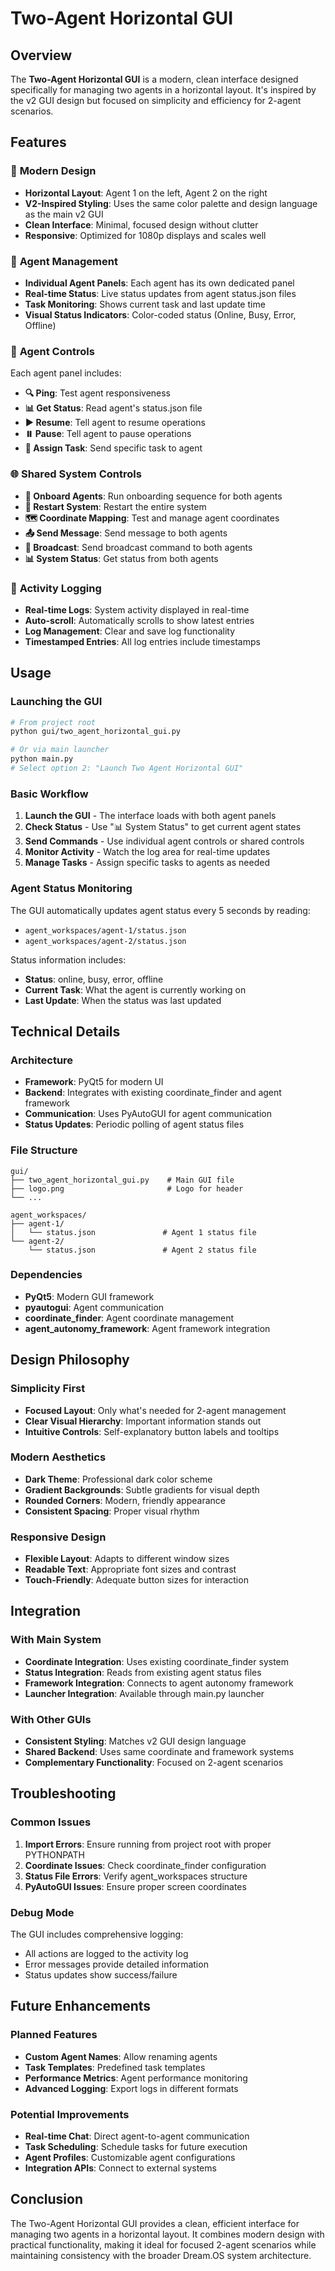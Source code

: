 # Two-Agent Horizontal GUI

## Overview

The **Two-Agent Horizontal GUI** is a modern, clean interface designed specifically for managing two agents in a horizontal layout. It's inspired by the v2 GUI design but focused on simplicity and efficiency for 2-agent scenarios.

## Features

### 🎨 **Modern Design**
- **Horizontal Layout**: Agent 1 on the left, Agent 2 on the right
- **V2-Inspired Styling**: Uses the same color palette and design language as the main v2 GUI
- **Clean Interface**: Minimal, focused design without clutter
- **Responsive**: Optimized for 1080p displays and scales well

### 🤖 **Agent Management**
- **Individual Agent Panels**: Each agent has its own dedicated panel
- **Real-time Status**: Live status updates from agent status.json files
- **Task Monitoring**: Shows current task and last update time
- **Visual Status Indicators**: Color-coded status (Online, Busy, Error, Offline)

### 🎯 **Agent Controls**
Each agent panel includes:
- **🔍 Ping**: Test agent responsiveness
- **📊 Get Status**: Read agent's status.json file
- **▶️ Resume**: Tell agent to resume operations
- **⏸️ Pause**: Tell agent to pause operations
- **🎯 Assign Task**: Send specific task to agent

### 🌐 **Shared System Controls**
- **🚀 Onboard Agents**: Run onboarding sequence for both agents
- **🔄 Restart System**: Restart the entire system
- **🗺️ Coordinate Mapping**: Test and manage agent coordinates
- **📤 Send Message**: Send message to both agents
- **📢 Broadcast**: Send broadcast command to both agents
- **📊 System Status**: Get status from both agents

### 📝 **Activity Logging**
- **Real-time Logs**: System activity displayed in real-time
- **Auto-scroll**: Automatically scrolls to show latest entries
- **Log Management**: Clear and save log functionality
- **Timestamped Entries**: All log entries include timestamps

## Usage

### Launching the GUI
```bash
# From project root
python gui/two_agent_horizontal_gui.py

# Or via main launcher
python main.py
# Select option 2: "Launch Two Agent Horizontal GUI"
```

### Basic Workflow
1. **Launch the GUI** - The interface loads with both agent panels
2. **Check Status** - Use "📊 System Status" to get current agent states
3. **Send Commands** - Use individual agent controls or shared controls
4. **Monitor Activity** - Watch the log area for real-time updates
5. **Manage Tasks** - Assign specific tasks to agents as needed

### Agent Status Monitoring
The GUI automatically updates agent status every 5 seconds by reading:
- `agent_workspaces/agent-1/status.json`
- `agent_workspaces/agent-2/status.json`

Status information includes:
- **Status**: online, busy, error, offline
- **Current Task**: What the agent is currently working on
- **Last Update**: When the status was last updated

## Technical Details

### Architecture
- **Framework**: PyQt5 for modern UI
- **Backend**: Integrates with existing coordinate_finder and agent framework
- **Communication**: Uses PyAutoGUI for agent communication
- **Status Updates**: Periodic polling of agent status files

### File Structure
```
gui/
├── two_agent_horizontal_gui.py    # Main GUI file
├── logo.png                       # Logo for header
└── ...

agent_workspaces/
├── agent-1/
│   └── status.json               # Agent 1 status file
└── agent-2/
    └── status.json               # Agent 2 status file
```

### Dependencies
- **PyQt5**: Modern GUI framework
- **pyautogui**: Agent communication
- **coordinate_finder**: Agent coordinate management
- **agent_autonomy_framework**: Agent framework integration

## Design Philosophy

### Simplicity First
- **Focused Layout**: Only what's needed for 2-agent management
- **Clear Visual Hierarchy**: Important information stands out
- **Intuitive Controls**: Self-explanatory button labels and tooltips

### Modern Aesthetics
- **Dark Theme**: Professional dark color scheme
- **Gradient Backgrounds**: Subtle gradients for visual depth
- **Rounded Corners**: Modern, friendly appearance
- **Consistent Spacing**: Proper visual rhythm

### Responsive Design
- **Flexible Layout**: Adapts to different window sizes
- **Readable Text**: Appropriate font sizes and contrast
- **Touch-Friendly**: Adequate button sizes for interaction

## Integration

### With Main System
- **Coordinate Integration**: Uses existing coordinate_finder system
- **Status Integration**: Reads from existing agent status files
- **Framework Integration**: Connects to agent autonomy framework
- **Launcher Integration**: Available through main.py launcher

### With Other GUIs
- **Consistent Styling**: Matches v2 GUI design language
- **Shared Backend**: Uses same coordinate and framework systems
- **Complementary Functionality**: Focused on 2-agent scenarios

## Troubleshooting

### Common Issues
1. **Import Errors**: Ensure running from project root with proper PYTHONPATH
2. **Coordinate Issues**: Check coordinate_finder configuration
3. **Status File Errors**: Verify agent_workspaces structure
4. **PyAutoGUI Issues**: Ensure proper screen coordinates

### Debug Mode
The GUI includes comprehensive logging:
- All actions are logged to the activity log
- Error messages provide detailed information
- Status updates show success/failure

## Future Enhancements

### Planned Features
- **Custom Agent Names**: Allow renaming agents
- **Task Templates**: Predefined task templates
- **Performance Metrics**: Agent performance monitoring
- **Advanced Logging**: Export logs in different formats

### Potential Improvements
- **Real-time Chat**: Direct agent-to-agent communication
- **Task Scheduling**: Schedule tasks for future execution
- **Agent Profiles**: Customizable agent configurations
- **Integration APIs**: Connect to external systems

## Conclusion

The Two-Agent Horizontal GUI provides a clean, efficient interface for managing two agents in a horizontal layout. It combines modern design with practical functionality, making it ideal for focused 2-agent scenarios while maintaining consistency with the broader Dream.OS system architecture. 